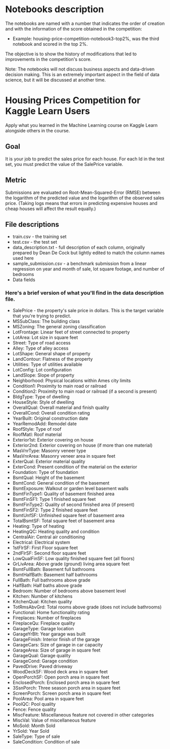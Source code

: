 # Notebooks description

The notebooks are named with a number that indicates the order of creation and with the information of the score obtained in the competition:
- Example: housing-price-competition-notebook3-top2%, was the third notebook and scored in the top 2%.

  

The objective is to show the history of modifications that led to improvements in the competition's score.

Note: The notebooks will not discuss business aspects and data-driven decision making. This is an extremely important aspect in the field of data science, but it will be discussed at another time.

# Housing Prices Competition for Kaggle Learn Users

Apply what you learned in the Machine Learning course on Kaggle Learn alongside others in the course.

## Goal
It is your job to predict the sales price for each house. For each Id in the test set, you must predict the value of the SalePrice variable. 

## Metric
Submissions are evaluated on Root-Mean-Squared-Error (RMSE) between the logarithm of the predicted value and the logarithm of the observed sales price. (Taking logs means that errors in predicting expensive houses and cheap houses will affect the result equally.)


## File descriptions

- train.csv - the training set
- test.csv - the test set
- data_description.txt - full description of each column, originally prepared by Dean De Cock but lightly edited to match the column names used here
- sample_submission.csv - a benchmark submission from a linear regression on year and month of sale, lot square footage, and number of bedrooms
- Data fields

### Here's a brief version of what you'll find in the data description file.

- SalePrice - the property's sale price in dollars. This is the target variable that you're trying to predict.
- MSSubClass: The building class
- MSZoning: The general zoning classification
- LotFrontage: Linear feet of street connected to property
- LotArea: Lot size in square feet
- Street: Type of road access
- Alley: Type of alley access
- LotShape: General shape of property
- LandContour: Flatness of the property
- Utilities: Type of utilities available
- LotConfig: Lot configuration
- LandSlope: Slope of property
- Neighborhood: Physical locations within Ames city limits
- Condition1: Proximity to main road or railroad
- Condition2: Proximity to main road or railroad (if a second is present)
- BldgType: Type of dwelling
- HouseStyle: Style of dwelling
- OverallQual: Overall material and finish quality
- OverallCond: Overall condition rating
- YearBuilt: Original construction date
- YearRemodAdd: Remodel date
- RoofStyle: Type of roof
- RoofMatl: Roof material
- Exterior1st: Exterior covering on house
- Exterior2nd: Exterior covering on house (if more than one material)
- MasVnrType: Masonry veneer type
- MasVnrArea: Masonry veneer area in square feet
- ExterQual: Exterior material quality
- ExterCond: Present condition of the material on the exterior
- Foundation: Type of foundation
- BsmtQual: Height of the basement
- BsmtCond: General condition of the basement
- BsmtExposure: Walkout or garden level basement walls
- BsmtFinType1: Quality of basement finished area
- BsmtFinSF1: Type 1 finished square feet
- BsmtFinType2: Quality of second finished area (if present)
- BsmtFinSF2: Type 2 finished square feet
- BsmtUnfSF: Unfinished square feet of basement area
- TotalBsmtSF: Total square feet of basement area
- Heating: Type of heating
- HeatingQC: Heating quality and condition
- CentralAir: Central air conditioning
- Electrical: Electrical system
- 1stFlrSF: First Floor square feet
- 2ndFlrSF: Second floor square feet
- LowQualFinSF: Low quality finished square feet (all floors)
- GrLivArea: Above grade (ground) living area square feet
- BsmtFullBath: Basement full bathrooms
- BsmtHalfBath: Basement half bathrooms
- FullBath: Full bathrooms above grade
- HalfBath: Half baths above grade
- Bedroom: Number of bedrooms above basement level
- Kitchen: Number of kitchens
- KitchenQual: Kitchen quality
- TotRmsAbvGrd: Total rooms above grade (does not include bathrooms)
- Functional: Home functionality rating
- Fireplaces: Number of fireplaces
- FireplaceQu: Fireplace quality
- GarageType: Garage location
- GarageYrBlt: Year garage was built
- GarageFinish: Interior finish of the garage
- GarageCars: Size of garage in car capacity
- GarageArea: Size of garage in square feet
- GarageQual: Garage quality
- GarageCond: Garage condition
- PavedDrive: Paved driveway
- WoodDeckSF: Wood deck area in square feet
- OpenPorchSF: Open porch area in square feet
- EnclosedPorch: Enclosed porch area in square feet
- 3SsnPorch: Three season porch area in square feet
- ScreenPorch: Screen porch area in square feet
- PoolArea: Pool area in square feet
- PoolQC: Pool quality
- Fence: Fence quality
- MiscFeature: Miscellaneous feature not covered in other categories
- MiscVal: Value of miscellaneous feature
- MoSold: Month Sold
- YrSold: Year Sold
- SaleType: Type of sale
- SaleCondition: Condition of sale